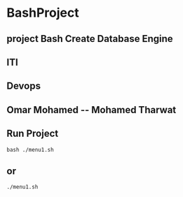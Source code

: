 # BashProject
## project Bash Create Database Engine 


##                 ITI 
##  Devops 
## Omar Mohamed -- Mohamed Tharwat


## Run Project

```
bash ./menu1.sh

```
## or
```
./menu1.sh
```
